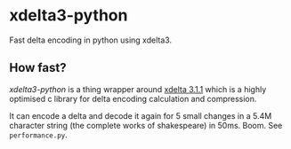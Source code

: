 # xdelta3-python

Fast delta encoding in python using xdelta3.

## How fast?

_xdelta3-python_ is a thing wrapper around 
[xdelta 3.1.1](https://github.com/jmacd/xdelta/tree/a089d04bf19d21a8ac5e03a9066e5a2e36e0b87a)
which is a highly optimised c library for delta encoding calculation and compression.
 
It can encode a delta and decode it again for 5 small changes in a 5.4M character string
(the complete works of shakespeare) in 50ms. Boom. See `performance.py`.  
